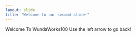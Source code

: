 ```yaml
---
layout: slide
title: "Welcome to our second slide!"
---
```

Welcome To WundaWorks100 
Use the left arrow to go back!
